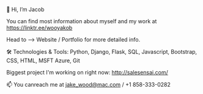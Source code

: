 👋 Hi, I’m Jacob

You can find most information about myself and my work at https://linktr.ee/wooyakob

Head to --> Website / Portfolio for more detailed info.

🛠️ Technologies & Tools: 
Python,  Django, Flask, SQL, Javascript, Bootstrap, CSS, HTML, MSFT Azure, Git

Biggest project I'm working on right now: http://salesensai.com/

📫 You canreach me at jake_wood@mac.com / +1 858-333-0282
